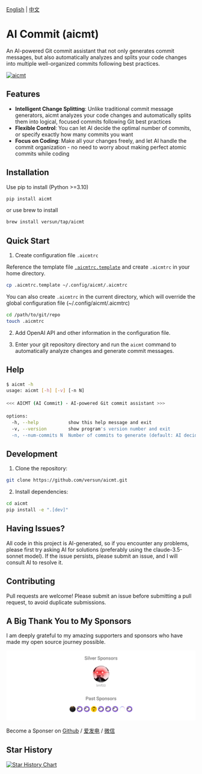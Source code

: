 [English](./README.md) | [中文](./README_CN.md)
# AI Commit (aicmt)

An AI-powered Git commit assistant that not only generates commit messages, but also automatically analyzes and splits your code changes into multiple well-organized commits following best practices.

[![aicmt](https://asciinema.org/a/695352.svg)](https://asciinema.org/a/695352/?autoplay=1)

## Features

- **Intelligent Change Splitting**: Unlike traditional commit message generators, aicmt analyzes your code changes and automatically splits them into logical, focused commits following Git best practices
- **Flexible Control**: You can let AI decide the optimal number of commits, or specify exactly how many commits you want
- **Focus on Coding**: Make all your changes freely, and let AI handle the commit organization - no need to worry about making perfect atomic commits while coding

## Installation

Use pip to install (Python >=3.10)

```bash
pip install aicmt
```
or use brew to install
```bash
brew install versun/tap/aicmt
```

## Quick Start 


1. Create configuration file `.aicmtrc`

Reference the template file [`.aicmtrc.template`](./.aicmtrc.template) and create `.aicmtrc` in your home directory.
```bash
cp .aicmtrc.template ~/.config/aicmt/.aicmtrc
```
You can also create `.aicmtrc` in the current directory, which will override the global configuration file (~/.config/aicmt/.aicmtrc)
```bash
cd /path/to/git/repo
touch .aicmtrc
```

2. Add OpenAI API and other information in the configuration file.

3. Enter your git repository directory and run the `aicmt` command to automatically analyze changes and generate commit messages.

## Help
```bash
$ aicmt -h
usage: aicmt [-h] [-v] [-n N]

<<< AICMT (AI Commit) - AI-powered Git commit assistant >>>

options:
  -h, --help           show this help message and exit
  -v, --version        show program's version number and exit
  -n, --num-commits N  Number of commits to generate (default: AI decides)
```

## Development

1. Clone the repository:
```bash
git clone https://github.com/versun/aicmt.git
```

2. Install dependencies:
```bash
cd aicmt
pip install -e ".[dev]"
```

## Having Issues?
All code in this project is AI-generated, so if you encounter any problems, please first try asking AI for solutions (preferably using the claude-3.5-sonnet model). 
If the issue persists, please submit an issue, and I will consult AI to resolve it.

## Contributing

Pull requests are welcome!
Please submit an issue before submitting a pull request, to avoid duplicate submissions.

## A Big Thank You to My Sponsors
I am deeply grateful to my amazing supporters and sponsors who have made my open source journey possible.   
<p align="center">
  <a href="https://github.com/versun/sponsors/">
    <img src='https://raw.githubusercontent.com/versun/sponsors/main/sponsors.svg'/>
  </a>
</p>

Become a Sponser on [Github](https://github.com/sponsors/versun) / [爱发电](https://afdian.com/@versun) / [微信](https://github.com/versun/sponsors/blob/b11431cb1302a4605f8e92447aaa061cbe704b68/wechat.jpg)

## Star History

[![Star History Chart](https://api.star-history.com/svg?repos=versun/aicmt&type=Date)](https://star-history.com/#versun/aicmt&Date)